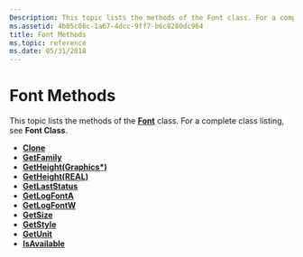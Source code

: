 ```yaml
---
Description: This topic lists the methods of the Font class. For a complete class listing, see Font Class.
ms.assetid: 4b05c06c-1a67-4dcc-9ff7-b6c8280dc964
title: Font Methods
ms.topic: reference
ms.date: 05/31/2018
---
```


# Font Methods

This topic lists the methods of the [**Font**](/windows/desktop/api/gdiplusheaders/nl-gdiplusheaders-font) class. For a complete class listing, see **Font Class**.

-   [**Clone**](/windows/desktop/api/Gdiplusheaders/nf-gdiplusheaders-font-clone)
-   [**GetFamily**](/windows/desktop/api/Gdiplusheaders/nf-gdiplusheaders-font-getfamily)
-   [**GetHeight(Graphics\*)**](/previous-versions//ms536201(v=vs.85))
-   [**GetHeight(REAL)**](/windows/win32/api/gdiplusheaders/nf-gdiplusheaders-font-getheight(inreal))
-   [**GetLastStatus**](/windows/desktop/api/Gdiplusheaders/nf-gdiplusheaders-font-getlaststatus)
-   [**GetLogFontA**](/windows/desktop/api/Gdiplusheaders/nf-gdiplusheaders-font-getlogfonta)
-   [**GetLogFontW**](/windows/desktop/api/Gdiplusheaders/nf-gdiplusheaders-font-getlogfontw)
-   [**GetSize**](/windows/desktop/api/Gdiplusheaders/nf-gdiplusheaders-font-getsize)
-   [**GetStyle**](/windows/desktop/api/Gdiplusheaders/nf-gdiplusheaders-font-getstyle)
-   [**GetUnit**](/windows/desktop/api/Gdiplusheaders/nf-gdiplusheaders-font-getunit)
-   [**IsAvailable**](/windows/desktop/api/Gdiplusheaders/nf-gdiplusheaders-font-isavailable)

 

 